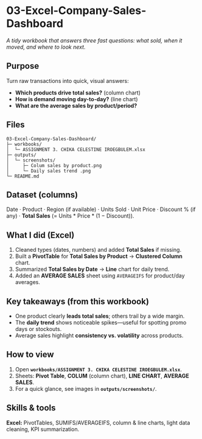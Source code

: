 # 03-Excel-Company-Sales-Dashboard

*A tidy workbook that answers three fast questions: what sold, when it moved, and where to look next.*

## Purpose

Turn raw transactions into quick, visual answers:

* **Which products drive total sales?** (column chart)
* **How is demand moving day-to-day?** (line chart)
* **What are the average sales by product/period?**

## Files

```
03-Excel-Company-Sales-Dashboard/
├─ workbooks/
│  └─ ASSIGNMENT 3. CHIKA CELESTINE IROEGBULEM.xlsx
├─ outputs/
│  └─ screenshots/
│     ├─ Colum sales by product.png
│     └─ Daily sales trend .png
└─ README.md
```

## Dataset (columns)

Date · Product · Region (if available) · Units Sold · Unit Price · Discount % (if any) · **Total Sales** (= Units \* Price \* (1 − Discount)).

## What I did (Excel)

1. Cleaned types (dates, numbers) and added **Total Sales** if missing.
2. Built a **PivotTable** for **Total Sales by Product** → **Clustered Column** chart.
3. Summarized **Total Sales by Date** → **Line** chart for daily trend.
4. Added an **AVERAGE SALES** sheet using `AVERAGEIFS` for product/day averages.

## Key takeaways (from this workbook)

* One product clearly **leads total sales**; others trail by a wide margin.
* The **daily trend** shows noticeable spikes—useful for spotting promo days or stockouts.
* Average sales highlight **consistency vs. volatility** across products.

## How to view

1. Open **`workbooks/ASSIGNMENT 3. CHIKA CELESTINE IROEGBULEM.xlsx`**.
2. Sheets: **Pivot Table**, **COLUM** (column chart), **LINE CHART**, **AVERAGE SALES**.
3. For a quick glance, see images in **`outputs/screenshots/`**.

## Skills & tools

**Excel:** PivotTables, SUMIFS/AVERAGEIFS, column & line charts, light data cleaning, KPI summarization.
